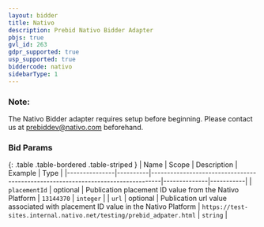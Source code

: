 ```yaml
---
layout: bidder
title: Nativo
description: Prebid Nativo Bidder Adapter
pbjs: true
gvl_id: 263
gdpr_supported: true
usp_supported: true
biddercode: nativo
sidebarType: 1
---
```


### Note:

The Nativo Bidder adapter requires setup before beginning. Please contact us at prebiddev@nativo.com beforehand.

### Bid Params

{: .table .table-bordered .table-striped }
| Name          | Scope    | Description                                                                     | Example      | Type      |
|---------------|----------|---------------------------------------------------------------------------------|--------------|-----------|
| `placementId` | optional | Publication placement ID value from the Nativo Platform                         |  `13144370`  | `integer` |
| `url`         | optional | Publication url value associated with placement ID value in the Nativo Platform |  `https://test-sites.internal.nativo.net/testing/prebid_adpater.html`  | `string` |
